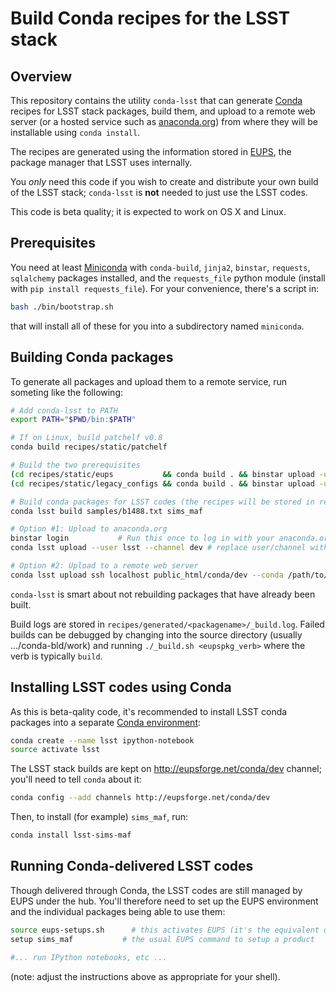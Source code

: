 # Build Conda recipes for the LSST stack

## Overview

This repository contains the utility `conda-lsst` that can generate
[Conda](http://conda.pydata.org) recipes for LSST stack packages, build
them, and upload to a remote web server (or a hosted service such as
[anaconda.org](http://anaconda.org)) from where they will be installable
using `conda install`.

The recipes are generated using the information stored in
[EUPS](https://github.com/RobertLuptonTheGood/eups), the package manager
that LSST uses internally.

You *only* need this code if you wish to create and distribute your own build
of the LSST stack; `conda-lsst` is **not** needed to just use the LSST
codes.

This code is beta quality; it is expected to work on OS X and Linux.

## Prerequisites

You need at least [Miniconda](conda.pydata.org/miniconda.html) with `conda-build`, `jinja2`, 
`binstar`, `requests`, `sqlalchemy` packages installed, and the `requests_file` python
module (install with `pip install requests_file`). For your convenience, there's a script in:
```bash
bash ./bin/bootstrap.sh
```
that will install all of these for you into a subdirectory named `miniconda`.

## Building Conda packages

To generate all packages and upload them to a remote service, run someting like the following:

```bash
# Add conda-lsst to PATH
export PATH="$PWD/bin:$PATH"

# If on Linux, build patchelf v0.8
conda build recipes/static/patchelf

# Build the two prerequisites
(cd recipes/static/eups           && conda build . && binstar upload -u lsst $(conda build . --output) )
(cd recipes/static/legacy_configs && conda build . && binstar upload -u lsst $(conda build . --output) )

# Build conda packages for LSST codes (the recipes will be stored in recipes/generated subdirectory)
conda lsst build samples/b1488.txt sims_maf

# Option #1: Upload to anaconda.org
binstar login			# Run this once to log in with your anaconda.org credentials
conda lsst upload --user lsst --channel dev	# replace user/channel with your credentials

# Option #2: Upload to a remote web server
conda lsst upload ssh localhost public_html/conda/dev --conda /path/to/bin/conda/on/the/remote/server
```

`conda-lsst` is smart about not rebuilding packages that have already been
built.

Build logs are stored in `recipes/generated/<packagename>/_build.log`.
Failed builds can be debugged by changing into the source directory (usually
.../conda-bld/work) and running `./_build.sh <eupspkg_verb>` where the verb
is typically `build`.

## Installing LSST codes using Conda

As this is beta-qality code, it's recommended to install LSST
conda packages into a separate [Conda
environment](http://conda.pydata.org/docs/using/envs.html):

```bash
conda create --name lsst ipython-notebook
source activate lsst
```
The LSST stack builds are kept on http://eupsforge.net/conda/dev channel; you'll
need to tell `conda` about it:

```bash
conda config --add channels http://eupsforge.net/conda/dev
```

Then, to install (for example) `sims_maf`, run:

```bash
conda install lsst-sims-maf
```

## Running Conda-delivered LSST codes

Though delivered through Conda, the LSST codes are still managed by EUPS
under the hub.  You'll therefore need to set up the EUPS environment and the
individual packages being able to use them:

```bash
source eups-setups.sh	   # this activates EUPS (it's the equivalent of loadLSST.bash)
setup sims_maf           # the usual EUPS command to setup a product

#... run IPython notebooks, etc ...
```

(note: adjust the instructions above as appropriate for your shell).
